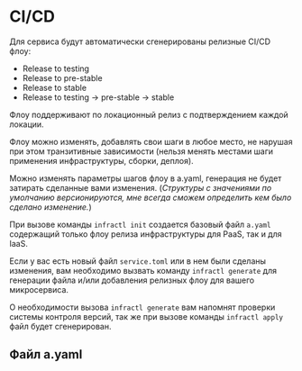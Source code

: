 # CI/CD

Для сервиса будут автоматически сгенерированы релизные CI/CD флоу:
* Release to testing 
* Release to pre-stable 
* Release to stable 
* Release to testing -> pre-stable -> stable

Флоу поддерживают по локационный релиз с подтверждением каждой локации.

Флоу можно изменять, добавлять свои шаги в любое место, не нарушая при этом транзитивные зависимости (нельзя менять местами шаги применения инфраструктуры, сборки, деплоя).

Можно изменять параметры шагов флоу в a.yaml, генерация не будет затирать сделанные вами изменения. (_Структуры с значениями по умолчанию версионируются, мне всегда сможем определить кем было сделано изменение._)

При вызове команды `infractl init` создается базовый файл `a.yaml` содержащий только флоу релиза инфраструктуры для PaaS, так и для IaaS. 

Если у вас есть новый файл `service.toml` или в нем были сделаны изменения, вам необходимо вызвать команду `infractl generate` для генерации файла и/или добавления релизных флоу для вашего микросервиса. 

О необходимости вызова `infractl generate` вам напомнят проверки системы контроля версий, так же при вызове команды `infractl apply` файл будет сгенерирован.

## Файл a.yaml